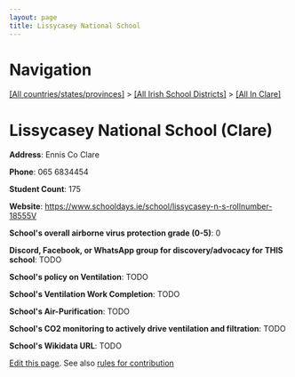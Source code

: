 ```yaml
---
layout: page
title: Lissycasey National School
---
```

# Navigation

[[All countries/states/provinces]](../../..) > [[All Irish School Districts]](../..) > [[All In Clare]](..)

# Lissycasey National School (Clare)

**Address**: Ennis Co Clare

**Phone**: 065 6834454

**Student Count**: 175

**Website**: <https://www.schooldays.ie/school/lissycasey-n-s-rollnumber-18555V>

**School's overall airborne virus protection grade (0-5)**: 0

**Discord, Facebook, or WhatsApp group for discovery/advocacy for THIS school**: TODO

**School's policy on Ventilation**: TODO

**School's Ventilation Work Completion**: TODO

**School's Air-Purification**: TODO

**School's CO2 monitoring to actively drive ventilation and filtration**: TODO

**School's Wikidata URL**: TODO


[Edit this page](https://github.com/ventilate-schools/Ireland/edit/main/./Clare/Lissycasey_National_School.md). See also [rules for contribution](../../../contribution-rules/)